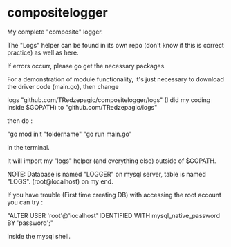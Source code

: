 # compositelogger
My complete "composite" logger.

The "Logs" helper can be found in its own repo (don't know if this is correct practice) as well as here.

If errors occurr, please go get the necessary packages.

For a demonstration of module functionality, it's just necessary to download the driver code (main.go), then change

logs "github.com/TRedzepagic/compositelogger/logs" (I did my coding inside $GOPATH) to
"github.com/TRedzepagic/logs"

then do :

"go mod init "foldername"
"go run main.go"

in the terminal.

It will import my "logs" helper (and everything else) outside of $GOPATH.



NOTE: Database is named "LOGGER" on mysql server, table is named "LOGS". (root@localhost) on my end.

If you have trouble (First time creating DB) with accessing the root account you can try :

"ALTER USER 'root'@'localhost' IDENTIFIED WITH mysql_native_password BY 'password';"

inside the mysql shell.
